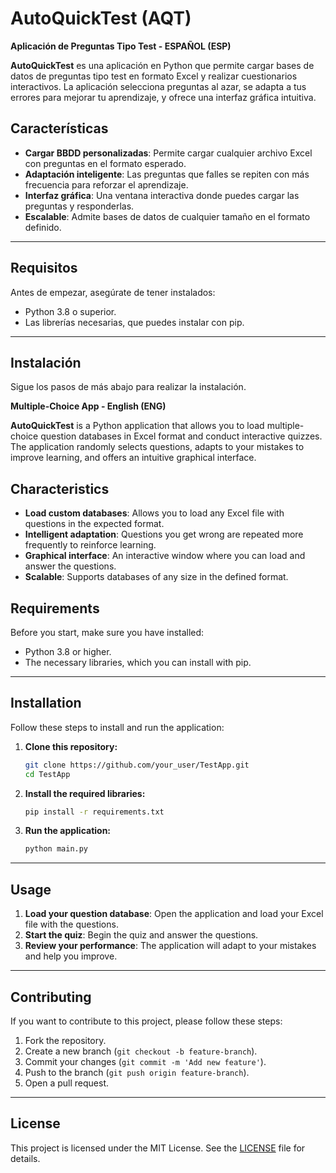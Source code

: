 # AutoQuickTest (AQT) 

**Aplicación de Preguntas Tipo Test - ESPAÑOL (ESP)**

**AutoQuickTest** es una aplicación en Python que permite cargar bases de datos de preguntas tipo test en formato Excel y realizar cuestionarios interactivos. La aplicación selecciona preguntas al azar, se adapta a tus errores para mejorar tu aprendizaje, y ofrece una interfaz gráfica intuitiva.
 

## Características

- **Cargar BBDD personalizadas**: Permite cargar cualquier archivo Excel con preguntas en el formato esperado.
- **Adaptación inteligente**: Las preguntas que falles se repiten con más frecuencia para reforzar el aprendizaje.
- **Interfaz gráfica**: Una ventana interactiva donde puedes cargar las preguntas y responderlas.
- **Escalable**: Admite bases de datos de cualquier tamaño en el formato definido.

---

## Requisitos

Antes de empezar, asegúrate de tener instalados:

- Python 3.8 o superior.
- Las librerías necesarias, que puedes instalar con pip.

---

## Instalación

Sigue los pasos de más abajo para realizar la instalación.

**Multiple-Choice App - English (ENG)**

**AutoQuickTest** is a Python application that allows you to load multiple-choice question databases in Excel format and conduct interactive quizzes. The application randomly selects questions, adapts to your mistakes to improve learning, and offers an intuitive graphical interface.

## Characteristics

- **Load custom databases**: Allows you to load any Excel file with questions in the expected format.
- **Intelligent adaptation**: Questions you get wrong are repeated more frequently to reinforce learning.
- **Graphical interface**: An interactive window where you can load and answer the questions.
- **Scalable**: Supports databases of any size in the defined format.

## Requirements

Before you start, make sure you have installed:

- Python 3.8 or higher.
- The necessary libraries, which you can install with pip.

---

## Installation

Follow these steps to install and run the application:

1. **Clone this repository:**
   ```bash
   git clone https://github.com/your_user/TestApp.git
   cd TestApp
   ```

2. **Install the required libraries:**
   ```bash
   pip install -r requirements.txt
   ```

3. **Run the application:**
   ```bash
   python main.py
   ```

---

## Usage

1. **Load your question database**: Open the application and load your Excel file with the questions.
2. **Start the quiz**: Begin the quiz and answer the questions.
3. **Review your performance**: The application will adapt to your mistakes and help you improve.

---

## Contributing

If you want to contribute to this project, please follow these steps:

1. Fork the repository.
2. Create a new branch (`git checkout -b feature-branch`).
3. Commit your changes (`git commit -m 'Add new feature'`).
4. Push to the branch (`git push origin feature-branch`).
5. Open a pull request.

---

## License

This project is licensed under the MIT License. See the [LICENSE](LICENSE) file for details.

